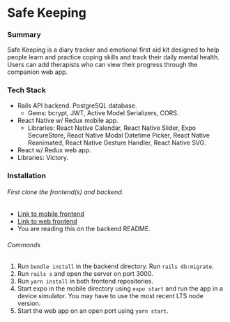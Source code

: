 # Safe Keeping

### Summary

Safe Keeping is a diary tracker and emotional first aid kit designed to help people learn and practice coping skills and track their daily mental health. 
Users can add therapists who can view their progress through the companion web app.

### Tech Stack
* Rails API backend. PostgreSQL database.
  * Gems: bcrypt, JWT, Active Model Serializers, CORS.
* React Native w/ Redux mobile app.
  * Libraries: React Native Calendar, React Native Slider, Expo SecureStore, React Native Modal Datetime Picker, React Native Reanimated, React Native Gesture Handler, React Native SVG.
* React w/ Redux web app.
 * Libraries: Victory.

### Installation
###### First clone the frontend(s) and backend.
- [Link to mobile frontend](https://github.com/blobbyblobfish/safe-keeping-frontend-mobile)
- [Link to web frontend](https://github.com/blobbyblobfish/safe-keeping-frontend-web)
- You are reading this on the backend README.

###### Commands
1. Run `bundle install` in the backend directory. Run `rails db:migrate`.
2. Run `rails s` and open the server on port 3000.
3. Run `yarn install` in both frontend repositories.
4. Start expo in the mobile directory using `expo start` and run the app in a device simulator. You may have to use the most recent LTS node version.
5. Start the web app on an open port using `yarn start`.

